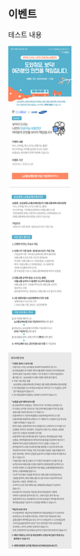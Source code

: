 ## 이벤트
	
테스트 내용

[![alt img](https://raw.githubusercontent.com/aijinet/doctor-contents/master/contents/201909/190903/samsung_event.jpg)](https://naver.com)

